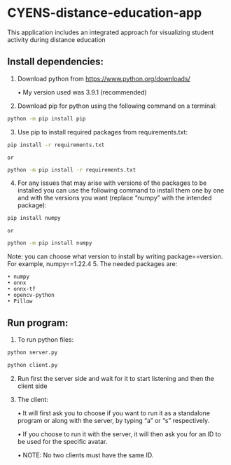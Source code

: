 # CYENS-distance-education-app
This application includes an integrated approach for visualizing student activity during distance education

## Install dependencies:
1. Download python from https://www.python.org/downloads/

    • My version used was 3.9.1 (recommended)
    
2. Download pip for python using the following command on a terminal:
```bash
python -m pip install pip
```

3. Use pip to install required packages from requirements.txt:
```bash
pip install -r requirements.txt
```
    or
```bash
python -m pip install -r requirements.txt
```
4. For any issues that may arise with versions of the packages to be installed you can use the following command to install them one by one and with the versions you want (replace “numpy” with the intended package):
```bash
pip install numpy
```
    or
```bash
python -m pip install numpy
```
Note: you can choose what version to install by writing package==version. For example, numpy==1.22.4
5. The needed packages are:

    • numpy
    • onnx
    • onnx-tf
    • opencv-python
    • Pillow

## Run program:

1. To run python files:
```bash
python server.py
```
```bash
python client.py
```
2. Run first the server side and wait for it to start listening and then the client side

3. The client:

    • It will first ask you to choose if you want to run it as a standalone program or along with the server, by typing “a” or “s” respectively.
    
    • If you choose to run it with the server, it will then ask you for an ID to be used for the specific avatar.
    
    • NOTE: No two clients must have the same ID.
